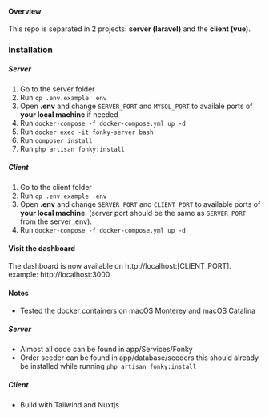 #### Overview
This repo is separated in 2 projects: **server (laravel)** and the **client (vue)**. 

### Installation

##### Server
1. Go to the server folder
2. Run `cp .env.example .env`
3. Open **.env** and change `SERVER_PORT` and `MYSQL_PORT` to availale ports of **your local machine** if needed
4. Run `docker-compose -f docker-compose.yml up -d`
5. Run `docker exec -it fonky-server bash`
6. Run `composer install`
7. Run `php artisan fonky:install`

##### Client
1. Go to the client folder
2. Run `cp .env.example .env`
3. Open **.env** and change `SERVER_PORT` and `CLIENT_PORT` to available ports of **your local machine**. (server port should be the same as `SERVER_PORT` from the server .env).
4. Run `docker-compose -f docker-compose.yml up -d`

#### Visit the dashboard
The dashboard is now available on http://localhost:[CLIENT_PORT]. example: http://localhost:3000

#### Notes
- Tested the docker containers on macOS Monterey and macOS Catalina

##### Server
- Almost all code can be found in app/Services/Fonky
- Order seeder can be found in app/database/seeders this should already be installed while running `php artisan fonky:install`

##### Client
- Build with Tailwind and Nuxtjs